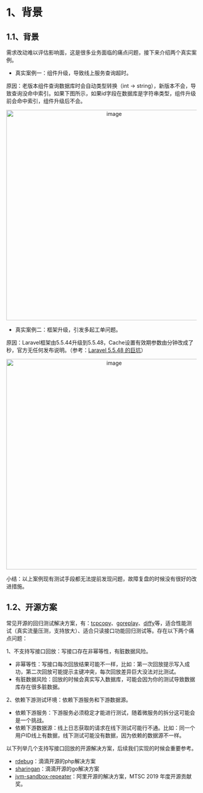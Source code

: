 # 1、背景

## 1.1、背景

需求改动难以评估影响面，这是很多业务面临的痛点问题，接下来介绍两个真实案例。

* 真实案例一：组件升级，导致线上服务查询超时。

原因：老版本组件查询数据库时会自动类型转换（int -> string），新版本不会，导致查询没命中索引。如果下图所示，如果id字段在数据库是字符串类型，组件升级前会命中索引，组件升级后不会。

<div align=center><img width="555" alt="image" src="https://github.com/hueng/replayer/assets/2612642/e384448f-d141-4ab4-8fad-c56c58f62b0e"></div>

* 真实案例二：框架升级，引发多起工单问题。

原因：Laravel框架由5.5.44升级到5.5.48，Cache设置有效期参数由分钟改成了秒，官方无任何发布说明。（参考：[Laravel 5.5.48 的巨坑](https://www.jianshu.com/p/d04f4bc87abf)）

<div align=center><img width="555" alt="image" src="https://github.com/hueng/replayer/assets/2612642/365c4fcf-9d2a-4152-a061-d1efa6e084ad"></div>

小结：以上案例现有测试手段都无法提前发现问题，故障复盘的时候没有很好的改进措施。

## 1.2、开源方案

常见开源的回归测试解决方案，有：[tcpcopy](https://github.com/session-replay-tools/tcpcopy)、[goreplay](https://github.com/buger/goreplay)、[diffy](https://github.com/twitter-archive/diffy)等，适合性能测试（真实流量压测，支持放大）、适合只读接口功能回归测试等。存在以下两个痛点问题：

1、不支持写接口回放：写接口存在非幂等性，有脏数据风险。

* 非幂等性：写接口每次回放结果可能不一样，比如：第一次回放提示写入成功，第二次回放可能提示主键冲突，每次回放差异巨大没法对比测试。
* 有脏数据风险：回放的时候会真实写入数据库，可能会因为你的测试导致数据库存在很多脏数据。

2、依赖下游测试环境：依赖下游服务和下游数据源。

* 依赖下游服务：下游服务必须稳定才能进行测试，随着微服务的拆分这可能会是一个挑战。
* 依赖下游数据源：线上日志获取的请求在线下测试可能行不通。比如：同一个用户ID线上有数据，线下测试可能没有数据，因为依赖的数据源不一样。

以下列举几个支持写接口回放的开源解决方案，后续我们实现的时候会重要参考。

* [rdebug](https://github.com/didi/rdebug)：滴滴开源的php解决方案
* [sharingan](https://github.com/didi/sharingan)：滴滴开源的go解决方案
* [jvm-sandbox-repeater](https://github.com/alibaba/jvm-sandbox-repeater)：阿里开源的解决方案，MTSC 2019 年度开源贡献奖。
